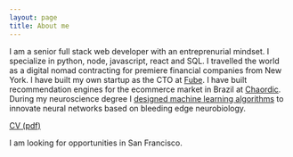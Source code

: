 ```yaml
---
layout: page
title: About me
---
```


I am a senior full stack web developer with an entreprenurial mindset. I specialize in python, node, javascript, react and SQL. I travelled the world as a digital nomad contracting for premiere financial companies from New York. I have built my own startup as the CTO at [Fube](http://fube.io/). I have built recommendation engines for the ecommerce market in Brazil at [Chaordic](https://www.chaordic.com.br/). During my neuroscience degree I [designed machine learning algorithms](https://github.com/mfbx9da4/neuron-astrocyte-networks) to innovate neural networks based on bleeding edge neurobiology.

[CV (pdf)](/assets/cv.pdf)

I am looking for opportunities in San Francisco.
